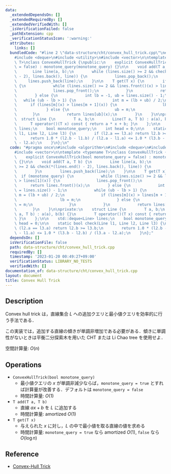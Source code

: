 ```yaml
---
data:
  _extendedDependsOn: []
  _extendedRequiredBy: []
  _extendedVerifiedWith: []
  _isVerificationFailed: false
  _pathExtension: cpp
  _verificationStatusIcon: ':warning:'
  attributes:
    links: []
  bundledCode: "#line 2 \"data-structure/cht/convex_hull_trick.cpp\"\n#include <algorithm>\n\
    #include <deque>\n#include <utility>\n#include <vector>\n\ntemplate <typename\
    \ T>\nclass ConvexHullTrick {\npublic:\n    explicit ConvexHullTrick(bool monotone_query\
    \ = false) : monotone_query(monotone_query) {}\n\n    void add(T a, T b) {\n \
    \       Line line(a, b);\n        while (lines.size() >= 2 && check(*(lines.end()\
    \ - 2), lines.back(), line)) {\n            lines.pop_back();\n        }\n   \
    \     lines.push_back(line);\n    }\n\n    T get(T x) {\n        if (monotone_query)\
    \ {\n            while (lines.size() >= 2 && lines.front()(x) > lines[1](x)) {\n\
    \                lines.pop_front();\n            }\n            return lines.front()(x);\n\
    \        } else {\n            int lb = -1, ub = lines.size() - 1;\n         \
    \   while (ub - lb > 1) {\n                int m = (lb + ub) / 2;\n          \
    \      if (lines[m](x) > lines[m + 1](x)) {\n                    lb = m;\n   \
    \             } else {\n                    ub = m;\n                }\n     \
    \       }\n            return lines[ub](x);\n        }\n    }\n\nprivate:\n  \
    \  struct Line {\n        T a, b;\n        Line(T a, T b) : a(a), b(b) {}\n  \
    \      T operator()(T x) const { return a * x + b; }\n    };\n\n    std::deque<Line>\
    \ lines;\n    bool monotone_query;\n    int head = 0;\n\n    static bool check(Line\
    \ l1, Line l2, Line l3) {\n        if (l2.a == l3.a) return l2.b >= l3.b;\n  \
    \      return 1.0 * (l2.b - l1.b) / (l2.a - l1.a) <= 1.0 * (l3.b - l2.b) / (l3.a\
    \ - l2.a);\n    }\n};\n"
  code: "#pragma once\n#include <algorithm>\n#include <deque>\n#include <utility>\n\
    #include <vector>\n\ntemplate <typename T>\nclass ConvexHullTrick {\npublic:\n\
    \    explicit ConvexHullTrick(bool monotone_query = false) : monotone_query(monotone_query)\
    \ {}\n\n    void add(T a, T b) {\n        Line line(a, b);\n        while (lines.size()\
    \ >= 2 && check(*(lines.end() - 2), lines.back(), line)) {\n            lines.pop_back();\n\
    \        }\n        lines.push_back(line);\n    }\n\n    T get(T x) {\n      \
    \  if (monotone_query) {\n            while (lines.size() >= 2 && lines.front()(x)\
    \ > lines[1](x)) {\n                lines.pop_front();\n            }\n      \
    \      return lines.front()(x);\n        } else {\n            int lb = -1, ub\
    \ = lines.size() - 1;\n            while (ub - lb > 1) {\n                int\
    \ m = (lb + ub) / 2;\n                if (lines[m](x) > lines[m + 1](x)) {\n \
    \                   lb = m;\n                } else {\n                    ub\
    \ = m;\n                }\n            }\n            return lines[ub](x);\n \
    \       }\n    }\n\nprivate:\n    struct Line {\n        T a, b;\n        Line(T\
    \ a, T b) : a(a), b(b) {}\n        T operator()(T x) const { return a * x + b;\
    \ }\n    };\n\n    std::deque<Line> lines;\n    bool monotone_query;\n    int\
    \ head = 0;\n\n    static bool check(Line l1, Line l2, Line l3) {\n        if\
    \ (l2.a == l3.a) return l2.b >= l3.b;\n        return 1.0 * (l2.b - l1.b) / (l2.a\
    \ - l1.a) <= 1.0 * (l3.b - l2.b) / (l3.a - l2.a);\n    }\n};"
  dependsOn: []
  isVerificationFile: false
  path: data-structure/cht/convex_hull_trick.cpp
  requiredBy: []
  timestamp: '2023-01-20 00:49:27+09:00'
  verificationStatus: LIBRARY_NO_TESTS
  verifiedWith: []
documentation_of: data-structure/cht/convex_hull_trick.cpp
layout: document
title: Convex Hull Trick
---
```


## Description

Convex hull trick は，直線集合 $L$ への追加クエリと最小値クエリを効率的に行う手法である．

この実装では，追加する直線の傾きが単調非増加である必要がある．傾きに単調性がないときは平衡二分探索木を用いた CHT または Li Chao tree を使用せよ．

空間計算量: $O(n)$

## Operations

- `ConvexHullTrick(bool monotone_query)`
    - 最小値クエリの $x$ が単調非減少ならば，`monotone_query = true` とすれば計算量が改善する．デフォルトは `monotone_query = false`
    - 時間計算量: $O(1)$
- `T add(T a, T b)`
    - 直線 $ax + b$ を $L$ に追加する
    - 時間計算量: $\mathrm{amortized}\ O(1)$
- `T get(T x)`
    - 与えられた $x$ に対し，$L$ の中で最小値を取る直線の値を求める
    - 時間計算量: `monotone_query = true` なら $\mathrm{amortized}\ O(1)$, `false` なら $O(\log n)$

## Reference

- [Convex-Hull Trick](https://satanic0258.hatenablog.com/entry/2016/08/16/181331)